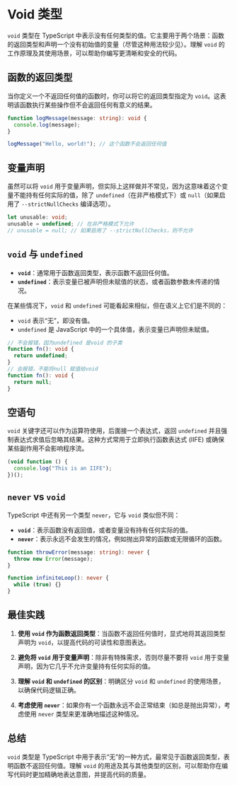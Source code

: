 # Void 类型

`void` 类型在 TypeScript 中表示没有任何类型的值。它主要用于两个场景：函数的返回类型和声明一个没有初始值的变量（尽管这种用法较少见）。理解 `void` 的工作原理及其使用场景，可以帮助你编写更清晰和安全的代码。

## 函数的返回类型

当你定义一个不返回任何值的函数时，你可以将它的返回类型指定为 `void`。这表明该函数执行某些操作但不会返回任何有意义的结果。

```typescript
function logMessage(message: string): void {
  console.log(message);
}

logMessage("Hello, world!"); // 这个函数不会返回任何值
```

## 变量声明

虽然可以将 `void` 用于变量声明，但实际上这样做并不常见，因为这意味着这个变量不能持有任何实际的值，除了 `undefined`（在非严格模式下）或 `null`（如果启用了 `--strictNullChecks` 编译选项）。

```typescript
let unusable: void;
unusable = undefined; // 在非严格模式下允许
// unusable = null; // 如果启用了 --strictNullChecks，则不允许
```

## `void` 与 `undefined`

- **`void`**：通常用于函数返回类型，表示函数不返回任何值。
- **`undefined`**：表示变量已被声明但未赋值的状态，或者函数参数未传递的情况。

在某些情况下，`void` 和 `undefined` 可能看起来相似，但在语义上它们是不同的：

- `void` 表示“无”，即没有值。
- `undefined` 是 JavaScript 中的一个具体值，表示变量已声明但未赋值。

```ts
// 不会报错，因为undefined 是void 的子类
function fn(): void {
  return undefined;
}
// 会报错，不能将null 赋值给void
function fn(): void {
  return null;
}
```

## 空语句

`void` 关键字还可以作为运算符使用，后面接一个表达式，返回 `undefined` 并且强制表达式求值后忽略其结果。这种方式常用于立即执行函数表达式 (IIFE) 或确保某些副作用不会影响程序流。

```javascript
(void function () {
  console.log("This is an IIFE");
})();
```

## `never` vs `void`

TypeScript 中还有另一个类型 `never`，它与 `void` 类似但不同：

- **`void`**：表示函数没有返回值，或者变量没有持有任何实际的值。
- **`never`**：表示永远不会发生的情况，例如抛出异常的函数或无限循环的函数。

```typescript
function throwError(message: string): never {
  throw new Error(message);
}

function infiniteLoop(): never {
  while (true) {}
}
```

## 最佳实践

1. **使用 `void` 作为函数返回类型**：当函数不返回任何值时，显式地将其返回类型声明为 `void`，以提高代码的可读性和意图表达。

2. **避免将 `void` 用于变量声明**：除非有特殊需求，否则尽量不要将 `void` 用于变量声明，因为它几乎不允许变量持有任何实际的值。

3. **理解 `void` 和 `undefined` 的区别**：明确区分 `void` 和 `undefined` 的使用场景，以确保代码逻辑正确。

4. **考虑使用 `never`**：如果你有一个函数永远不会正常结束（如总是抛出异常），考虑使用 `never` 类型来更准确地描述这种情况。

## 总结

`void` 类型是 TypeScript 中用于表示“无”的一种方式，最常见于函数返回类型，表明函数不返回任何值。理解 `void` 的用途及其与其他类型的区别，可以帮助你在编写代码时更加精确地表达意图，并提高代码的质量。
